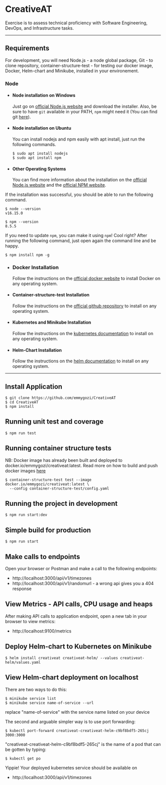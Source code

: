 # CreativeAT

Exercise is to assess technical proficiency with Software Engineering,
DevOps, and Infrastructure tasks.

---
## Requirements

For development, you will need Node.js - a node global package, Git - to clone repository, container-structure-test - for testing our docker image, Docker, Helm-chart and Minikube, installed in your environement.

### Node
- #### Node installation on Windows

  Just go on [official Node.js website](https://nodejs.org/) and download the installer.
Also, be sure to have `git` available in your PATH, `npm` might need it (You can find git [here](https://git-scm.com/)).

- #### Node installation on Ubuntu

  You can install nodejs and npm easily with apt install, just run the following commands.

      $ sudo apt install nodejs
      $ sudo apt install npm

- #### Other Operating Systems
  You can find more information about the installation on the [official Node.js website](https://nodejs.org/) and the [official NPM website](https://npmjs.org/).

If the installation was successful, you should be able to run the following command.

    $ node --version
    v16.15.0

    $ npm --version
    8.5.5

If you need to update `npm`, you can make it using `npm`! Cool right? After running the following command, just open again the command line and be happy.

    $ npm install npm -g


- ### Docker Installation
  Follow the instructions on the [official docker website](https://docs.docker.com/engine/install/) to install Docker on any operating system.

- #### Container-structure-test Installation

  Follow the instructions on the [official github repository](https://github.com/GoogleContainerTools/container-structure-test) to install on any operating system.

- #### Kubernetes and Minikube Installation

  Follow the instructions on the [kubernetes documentation](https://kubernetes.io/docs/tasks/tools/) to install on any operating system.


- #### Helm-Chart Installation

  Follow the instructions on the [helm documentation](https://helm.sh/docs/intro/install/) to install on any operating system.


---

## Install Application

    $ git clone https://github.com/emmygozi/CreativeAT
    $ cd CreativeAT
    $ npm install

## Running unit test and coverage

    $ npm run test

## Running container structure tests
NB: Docker image has already been built and deployed to docker.io/emmygozi/creativeat:latest.
Read more on how to build and push docker images [here](https://docs.docker.com/engine/reference/commandline/build/)

    $ container-structure-test test --image docker.io/emmygozi/creativeat:latest \
      --config container-structure-test/config.yaml

## Running the project in development

    $ npm run start:dev

## Simple build for production

    $ npm run start

## Make calls to endpoints

Open your browser or Postman and make a call to the following endpoints:

- http://localhost:3000/api/v1/timezones
- http://localhost:3000/api/v1/randomurl - a wrong api gives you a 404 response

## View Metrics - API calls, CPU usage and heaps

After making API calls to application endpoint, open a new tab in your browser to view metrics:

- http://localhost:9100/metrics

## Deploy Helm-chart to Kubernetes on Minikube

    $ helm install creativeat creativeat-helm/ --values creativeat-helm/values.yaml

## View Helm-chart deployment on localhost
There are two ways to do this:

    $ minikube service list 
    $ minikube service name-of-service --url  
replace "name-of-service" with the service name listed on your device

The second and arguable simpler way is to use port forwarding:

    $ kubectl port-forward creativeat-creativeat-helm-c9bf8bdf5-265cj 3000:3000 
"creativeat-creativeat-helm-c9bf8bdf5-265cj" is the name of a pod that can be gotten by typing:

    $ kubectl get po

Yippie! Your deployed kubernetes service should be available on 

- http://localhost:3000/api/v1/timezones 

